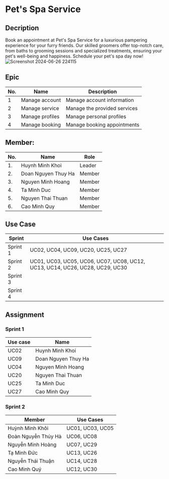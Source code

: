 # **Pet's Spa Service**
## **Decription**
Book an appointment at Pet's Spa Service for a luxurious pampering experience for your furry friends. Our skilled groomers offer top-notch care, from baths to grooming sessions and specialized treatments, ensuring your pet's well-being and happiness. Schedule your pet's spa day now!
![Screenshot 2024-06-26 224115](https://github.com/NguyenMinhHoang1903/SWP-391/assets/171207911/f579832b-f7f9-4026-9674-46b8a86c7197)

## **Epic**
| No. |       Name      |          Description         |
|-----|-----------------|------------------------------|
|  1  | Manage account  | Manage account information   |
|  2  | Manage service  | Manage the provided services |
|  3  | Manage profiles | Manage personal profiles     |
|  4  | Manage booking  | Manage booking appointments  |

## **Member:**
|   No.  |           Name           |         Role             |
|--------|--------------------------|--------------------------|
|   1.   |  Huynh Minh Khoi         |         Leader           |
|   2.   |  Doan Nguyen Thuy Ha     |         Member           |
|   3.   |  Nguyen Minh Hoang       |         Member           |
|   4.   |  Ta Minh Duc             |         Member           |
|   5.   |  Nguyen Thai Thuan       |         Member           |
|   6.   |  Cao Minh Quy            |         Member           |



## Use Case

| Sprint | Use Cases |
|---|---|
| Sprint 1 | UC02, UC04, UC09, UC20, UC25, UC27 |
| Sprint 2 | UC01, UC03, UC05, UC06, UC07, UC08, UC12, UC13, UC14, UC26, UC28, UC29, UC30 |
| Sprint 3 |  |
| Sprint 4 |  |
## **Assignment**
### Sprint 1
| Use case | Name                  |
|----------|-----------------------|
| UC02     | Huynh Minh Khoi       |
| UC09     | Doan Nguyen Thuy Ha   |
| UC04     | Nguyen Minh Hoang     |
| UC20     | Nguyen Thai Thuan     |
| UC25     | Ta Minh Duc           |
| UC27     | Cao Minh Quy          |

### Sprint 2

| Member | Use Cases |
|---|---|
| Huỳnh Minh Khôi | UC01, UC03, UC05 |
| Đoàn Nguyễn Thúy Hà | UC06, UC08 |
| Nguyễn Minh Hoàng | UC07, UC29 |
| Tạ Minh Đức | UC13, UC26 |
| Nguyễn Thái Thuận | UC14, UC28 |
| Cao Minh Quý | UC12, UC30 |
